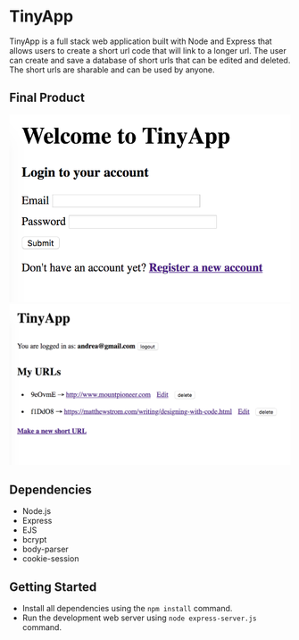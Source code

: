# TinyApp
TinyApp is a full stack web application built with Node and Express that allows users to create a short url code that will link to a longer url. The user can create and save a database of short urls that can be edited and deleted. The short urls are sharable and can be used by anyone.

## Final Product
!["Login Screen"](docs/login.png)
!["Main page"](docs/urls-index.png)

## Dependencies
* Node.js
* Express
* EJS
* bcrypt
* body-parser
* cookie-session

## Getting Started

* Install all dependencies using the `npm install` command.
* Run the development web server using `node express-server.js` command.



